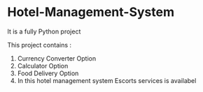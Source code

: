# Hotel-Management-System
It is a fully Python project

This project contains :
  1. Currency Converter Option
  2. Calculator Option
  3. Food Delivery Option
  4. In this hotel management system Escorts services is availabel
